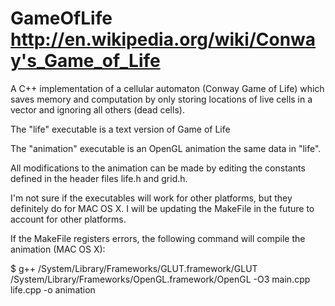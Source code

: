 GameOfLife
http://en.wikipedia.org/wiki/Conway's_Game_of_Life
=================


A C++ implementation of a cellular automaton (Conway Game of Life) which saves memory and computation by only storing locations of live cells in a vector and ignoring all others (dead cells).

The "life" executable is a text version of Game of Life

The "animation" executable is an OpenGL animation the same data in "life".

All modifications to the animation can be made by editing the constants defined in the header files life.h and grid.h.

I'm not sure if the executables will work for other platforms, but they definitely do for MAC OS X. I will be updating the MakeFile in the future to account for other platforms.

If the MakeFile registers errors, the following command will compile the animation (MAC OS X):

$ g++ /System/Library/Frameworks/GLUT.framework/GLUT /System/Library/Frameworks/OpenGL.framework/OpenGL -O3 main.cpp life.cpp -o animation
